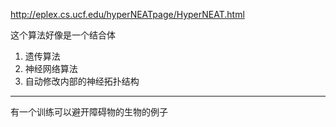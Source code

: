 http://eplex.cs.ucf.edu/hyperNEATpage/HyperNEAT.html

这个算法好像是一个结合体

1. 遗传算法
2. 神经网络算法
3. 自动修改内部的神经拓扑结构

---

有一个训练可以避开障碍物的生物的例子

